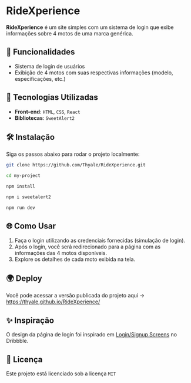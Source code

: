 # RideXperience

**RideXperience** é um site simples com um sistema de login que exibe informações sobre 4 motos de uma marca genérica.

## 📑 Funcionalidades

- Sistema de login de usuários
- Exibição de 4 motos com suas respectivas informações (modelo, especificações, etc.)

## 🚀 Tecnologias Utilizadas

- **Front-end**: `HTML`, `CSS`, `React`
- **Bibliotecas**: `SweetAlert2`

## 🛠️ Instalação

Siga os passos abaixo para rodar o projeto localmente:

```bash
git clone https://github.com/Thyale/RideXperience.git
```

```bash
cd my-project
```

```bash
npm install
```

```bash
npm i sweetalert2
```

```bash
npm run dev
```

## 🌐 Como Usar

1. Faça o login utilizando as credenciais fornecidas (simulação de login).
2. Após o login, você será redirecionado para a página com as informações das 4 motos disponíveis.
3. Explore os detalhes de cada moto exibida na tela.

## 🌍 Deploy

Você pode acessar a versão publicada do projeto aqui -> https://thyale.github.io/RideXperience/

## ✨ Inspiração

O design da página de login foi inspirado em [Login/Signup Screens](https://dribbble.com/shots/21640904-Login-Signup-Screens?utm_source=Clipboard_Shot&utm_campaign=Vivek-08&utm_content=Login/Signup%20Screens&utm_medium=Social_Share&utm_source=Clipboard_Shot&utm_campaign=Vivek-08&utm_content=Login/Signup%20Screens&utm_medium=Social_Share) no Dribbble.

## 📄 Licença

Este projeto está licenciado sob a licença `MIT`

